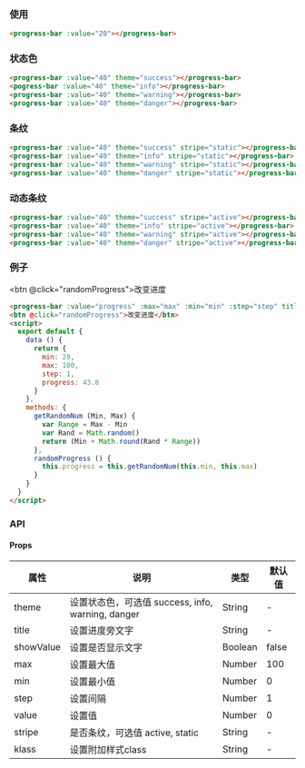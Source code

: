<row>
<column :md=12>

### 使用

<progress-bar :value="20"></progress-bar>
      
```html
<progress-bar :value="20"></progress-bar>
```

### 状态色

<progress-bar :value="40" theme="success"></progress-bar>
<progress-bar :value="40" theme="info"></progress-bar>
<progress-bar :value="40" theme="warning"></progress-bar>
<progress-bar :value="40" theme="danger"></progress-bar>

```html
<progress-bar :value="40" theme="success"></progress-bar>
<pogress-bar :value="40" theme="info"></progress-bar>
<progress-bar :value="40" theme="warning"></progress-bar>
<progress-bar :value="40" theme="danger"></progress-bar>
```

### 条纹

<progress-bar :value="40" theme="success" stripe="static"></progress-bar>
<progress-bar :value="40" theme="info" stripe="static"></progress-bar>
<progress-bar :value="40" theme="warning" stripe="static"></progress-bar>
<progress-bar :value="40" theme="danger" stripe="static"></progress-bar>

```html
<progress-bar :value="40" theme="success" stripe="static"></progress-bar>
<progress-bar :value="40" theme="info" stripe="static"></progress-bar>
<progress-bar :value="40" theme="warning" stripe="static"></progress-bar>
<progress-bar :value="40" theme="danger" stripe="static"></progress-bar>
```

### 动态条纹

<progress-bar :value="40" theme="success" stripe="active"></progress-bar>
<progress-bar :value="40" theme="info" stripe="active"></progress-bar>
<progress-bar :value="40" theme="warning" stripe="active"></progress-bar>
<progress-bar :value="40" theme="danger" stripe="active"></progress-bar>

```html
<progress-bar :value="40" theme="success" stripe="active"></progress-bar>
<progress-bar :value="40" theme="info" stripe="active"></progress-bar>
<progress-bar :value="40" theme="warning" stripe="active"></progress-bar>
<progress-bar :value="40" theme="danger" stripe="active"></progress-bar>
```

### 例子

<progress-bar :value="progress" :max="max" :min="min" :step="step" title="完成" show-value></progress-bar>
<btn @click="randomProgress">改变进度</btn>

<script>
  export default {
    data () {
      return {
        min: 20,
        max: 100,
        step: 1,
        progress: 43.8
      }
    },
    methods: {
      getRandomNum (Min, Max) {
        var Range = Max - Min
        var Rand = Math.random()
        return (Min + Math.round(Rand * Range))
      },
      randomProgress () {
        this.progress = this.getRandomNum(this.min, this.max)
      }
    }
  }
</script>

```html
<progress-bar :value="progress" :max="max" :min="min" :step="step" title="完成" show-value></progress-bar>
<btn @click="randomProgress">改变进度</btn>
<script>
  export default {
    data () {
      return {
        min: 20,
        max: 100,
        step: 1,
        progress: 43.8
      }
    },
    methods: {
      getRandomNum (Min, Max) {
        var Range = Max - Min
        var Rand = Math.random()
        return (Min + Math.round(Rand * Range))
      },
      randomProgress () {
        this.progress = this.getRandomNum(this.min, this.max)
      }
    }
  }
</script>
```

### API

<portlet title="Progress Bar" icon="map-signs" theme="light" bordered>    
 
 #### Props
 
  <div class="table-scrollable table-scrollable-borderless">
      <table class="table table-hover table-bordered">
          <thead>
              <tr class="uppercase">
                  <th> 属性 </th>
                  <th> 说明 </th>
                  <th> 类型 </th>
                  <th> 默认值 </th>
              </tr>
          </thead>
          <tbody>
              <tr>
                  <td> theme </td>
                  <td> 设置状态色，可选值 success, info, warning, danger </td>
                  <td> String </td>
                  <td> - </td>
              </tr>
              <tr>
                  <td> title </td>
                  <td> 设置进度旁文字 </td>
                  <td> String </td>
                  <td> - </td>
              </tr>
              <tr>
                  <td> showValue </td>
                  <td> 设置是否显示文字 </td>
                  <td> Boolean </td>
                  <td> false </td>
              </tr>
              <tr>
                  <td> max </td>
                  <td> 设置最大值 </td>
                  <td> Number </td>
                  <td> 100 </td>
              </tr>
              <tr>
                  <td> min </td>
                  <td> 设置最小值 </td>
                  <td> Number </td>
                  <td> 0 </td>
              </tr>
              <tr>
                  <td> step </td>
                  <td> 设置间隔 </td>
                  <td> Number </td>
                  <td> 1 </td>
              </tr>
              <tr>
                  <td> value </td>
                  <td> 设置值 </td>
                  <td> Number </td>
                  <td> 0 </td>
              </tr>
              <tr>
                  <td> stripe </td>
                  <td> 是否条纹，可选值 active, static </td>
                  <td> String </td>
                  <td> - </td>
              </tr>
              <tr>
                  <td> klass </td>
                  <td> 设置附加样式class </td>
                  <td> String </td>
                  <td> - </td>
              </tr>
          </tbody>
      </table>
  </div>
</portlet>
</column>
</row>

